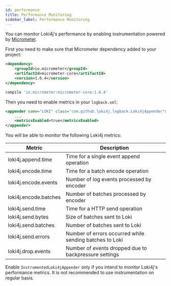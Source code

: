 ```yaml
---
id: performance
title: Performance Monitoring
sidebar_label: Performance Monitoring
---
```


You can monitor Loki4j's performance by enabling instrumentation powered by [Micrometer](https://micrometer.io/).

First you need to make sure that Micrometer dependency added to your project:

<!--DOCUSAURUS_CODE_TABS-->
<!--Maven-->

```xml
<dependency>
    <groupId>io.micrometer</groupId>
    <artifactId>micrometer-core</artifactId>
    <version>1.6.4</version>
</dependency>
```

<!--Gradle-->

```groovy
compile 'io.micrometer:micrometer-core:1.6.4'
```
<!--END_DOCUSAURUS_CODE_TABS-->

Then you need to enable metrics in your `logback.xml`:

```xml
<appender name="LOKI" class="com.github.loki4j.logback.Loki4jAppender">
    ...
    <metricsEnabled>true</metricsEnabled>
</appender>
```

You will be able to monitor the following Loki4j metrics:

Metric|Description
-------|-------
loki4j.append.time|Time for a single event append operation
loki4j.encode.time|Time for a batch encode operation
loki4j.encode.events|Number of log events processed by encoder
loki4j.encode.batches|Number of batches processed by encoder
loki4j.send.time|Time for a HTTP send operation
loki4j.send.bytes|Size of batches sent to Loki
loki4j.send.batches|Number of batches sent to Loki
loki4j.send.errors|Number of errors occurred while sending batches to Loki
loki4j.drop.events|Number of events dropped due to backpressure settings

Enable `InstrumentedLoki4jAppender` only if you intend to monitor Loki4j's performance metrics.
It is not recommended to use instrumentation on regular basis.